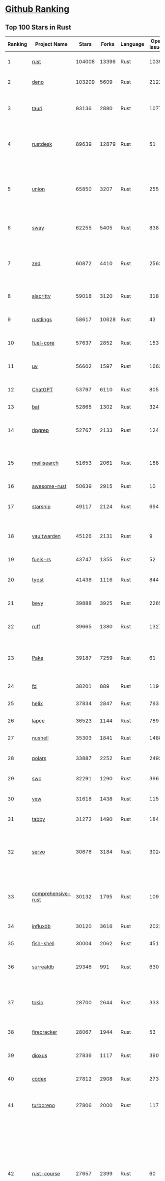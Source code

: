 [Github Ranking](../README.md)
==========

## Top 100 Stars in Rust

| Ranking | Project Name | Stars | Forks | Language | Open Issues | Description | Last Commit |
| ------- | ------------ | ----- | ----- | -------- | ----------- | ----------- | ----------- |
| 1 | [rust](https://github.com/rust-lang/rust) | 104008 | 13396 | Rust | 10399 | Empowering everyone to build reliable and efficient software. | 2025-06-03T17:30:20Z |
| 2 | [deno](https://github.com/denoland/deno) | 103209 | 5609 | Rust | 2122 | A modern runtime for JavaScript and TypeScript. | 2025-06-03T17:56:32Z |
| 3 | [tauri](https://github.com/tauri-apps/tauri) | 93136 | 2880 | Rust | 1077 | Build smaller, faster, and more secure desktop and mobile applications with a web frontend. | 2025-06-03T15:17:51Z |
| 4 | [rustdesk](https://github.com/rustdesk/rustdesk) | 89639 | 12879 | Rust | 51 | An open-source remote desktop application designed for self-hosting, as an alternative to TeamViewer. | 2025-06-03T05:31:18Z |
| 5 | [union](https://github.com/unionlabs/union) | 65850 | 3207 | Rust | 255 | The trust-minimized, zero-knowledge bridging protocol, designed for censorship resistance, extremely high security, and usage in decentralized finance. | 2025-06-03T17:37:17Z |
| 6 | [sway](https://github.com/FuelLabs/sway) | 62255 | 5405 | Rust | 838 | 🌴 Empowering everyone to build reliable and efficient smart contracts. | 2025-06-03T09:20:25Z |
| 7 | [zed](https://github.com/zed-industries/zed) | 60872 | 4410 | Rust | 2562 | Code at the speed of thought – Zed is a high-performance, multiplayer code editor from the creators of Atom and Tree-sitter. | 2025-06-03T18:32:41Z |
| 8 | [alacritty](https://github.com/alacritty/alacritty) | 59018 | 3120 | Rust | 318 | A cross-platform, OpenGL terminal emulator. | 2025-05-31T01:29:24Z |
| 9 | [rustlings](https://github.com/rust-lang/rustlings) | 58617 | 10628 | Rust | 43 | :crab: Small exercises to get you used to reading and writing Rust code! | 2025-06-03T08:32:01Z |
| 10 | [fuel-core](https://github.com/FuelLabs/fuel-core) | 57637 | 2852 | Rust | 153 | Rust full node implementation of the Fuel v2 protocol. | 2025-06-02T16:28:13Z |
| 11 | [uv](https://github.com/astral-sh/uv) | 56602 | 1597 | Rust | 1662 | An extremely fast Python package and project manager, written in Rust. | 2025-06-03T18:03:27Z |
| 12 | [ChatGPT](https://github.com/lencx/ChatGPT) | 53797 | 6110 | Rust | 805 | 🔮 ChatGPT Desktop Application (Mac, Windows and Linux) | 2024-08-29T17:58:11Z |
| 13 | [bat](https://github.com/sharkdp/bat) | 52865 | 1302 | Rust | 324 | A cat(1) clone with wings. | 2025-06-02T16:50:38Z |
| 14 | [ripgrep](https://github.com/BurntSushi/ripgrep) | 52767 | 2133 | Rust | 124 | ripgrep recursively searches directories for a regex pattern while respecting your gitignore | 2025-05-30T12:30:52Z |
| 15 | [meilisearch](https://github.com/meilisearch/meilisearch) | 51653 | 2061 | Rust | 188 | A lightning-fast search engine API bringing AI-powered hybrid search to your sites and applications. | 2025-06-03T16:26:38Z |
| 16 | [awesome-rust](https://github.com/rust-unofficial/awesome-rust) | 50639 | 2915 | Rust | 10 | A curated list of Rust code and resources. | 2025-06-01T17:41:02Z |
| 17 | [starship](https://github.com/starship/starship) | 49117 | 2124 | Rust | 694 | ☄🌌️  The minimal, blazing-fast, and infinitely customizable prompt for any shell! | 2025-06-03T15:12:38Z |
| 18 | [vaultwarden](https://github.com/dani-garcia/vaultwarden) | 45126 | 2131 | Rust | 9 | Unofficial Bitwarden compatible server written in Rust, formerly known as bitwarden_rs | 2025-06-02T19:47:12Z |
| 19 | [fuels-rs](https://github.com/FuelLabs/fuels-rs) | 43747 | 1355 | Rust | 52 | Fuel Network Rust SDK | 2025-06-02T14:29:18Z |
| 20 | [typst](https://github.com/typst/typst) | 41438 | 1116 | Rust | 844 | A new markup-based typesetting system that is powerful and easy to learn. | 2025-06-03T16:04:08Z |
| 21 | [bevy](https://github.com/bevyengine/bevy) | 39888 | 3925 | Rust | 2265 | A refreshingly simple data-driven game engine built in Rust | 2025-06-02T22:50:02Z |
| 22 | [ruff](https://github.com/astral-sh/ruff) | 39665 | 1380 | Rust | 1327 | An extremely fast Python linter and code formatter, written in Rust. | 2025-06-03T18:51:33Z |
| 23 | [Pake](https://github.com/tw93/Pake) | 39187 | 7259 | Rust | 61 | 🤱🏻 Turn any webpage into a desktop app with Rust.  🤱🏻 利用 Rust 轻松构建轻量级多端桌面应用 | 2025-03-25T12:35:16Z |
| 24 | [fd](https://github.com/sharkdp/fd) | 38201 | 889 | Rust | 119 | A simple, fast and user-friendly alternative to 'find' | 2025-06-02T06:34:50Z |
| 25 | [helix](https://github.com/helix-editor/helix) | 37834 | 2847 | Rust | 793 | A post-modern modal text editor. | 2025-06-03T14:09:15Z |
| 26 | [lapce](https://github.com/lapce/lapce) | 36523 | 1144 | Rust | 789 | Lightning-fast and Powerful Code Editor written in Rust | 2025-06-02T00:48:09Z |
| 27 | [nushell](https://github.com/nushell/nushell) | 35303 | 1841 | Rust | 1488 | A new type of shell | 2025-06-03T15:21:12Z |
| 28 | [polars](https://github.com/pola-rs/polars) | 33887 | 2252 | Rust | 2492 | Dataframes powered by a multithreaded, vectorized query engine, written in Rust | 2025-06-03T14:28:02Z |
| 29 | [swc](https://github.com/swc-project/swc) | 32291 | 1290 | Rust | 396 | Rust-based platform for the Web | 2025-06-03T17:40:08Z |
| 30 | [yew](https://github.com/yewstack/yew) | 31618 | 1438 | Rust | 115 | Rust / Wasm framework for creating reliable and efficient web applications | 2025-06-01T03:26:00Z |
| 31 | [tabby](https://github.com/TabbyML/tabby) | 31272 | 1490 | Rust | 184 | Self-hosted AI coding assistant | 2025-05-31T20:03:28Z |
| 32 | [servo](https://github.com/servo/servo) | 30676 | 3184 | Rust | 3024 | Servo aims to empower developers with a lightweight, high-performance alternative for embedding web technologies in applications. | 2025-06-03T14:30:57Z |
| 33 | [comprehensive-rust](https://github.com/google/comprehensive-rust) | 30132 | 1795 | Rust | 109 | This is the Rust course used by the Android team at Google. It provides you the material to quickly teach Rust. | 2025-06-03T15:58:44Z |
| 34 | [influxdb](https://github.com/influxdata/influxdb) | 30120 | 3616 | Rust | 2021 | Scalable datastore for metrics, events, and real-time analytics | 2025-06-03T17:53:03Z |
| 35 | [fish-shell](https://github.com/fish-shell/fish-shell) | 30004 | 2062 | Rust | 451 | The user-friendly command line shell. | 2025-06-01T15:12:57Z |
| 36 | [surrealdb](https://github.com/surrealdb/surrealdb) | 29346 | 991 | Rust | 630 | A scalable, distributed, collaborative, document-graph database, for the realtime web | 2025-06-03T16:32:38Z |
| 37 | [tokio](https://github.com/tokio-rs/tokio) | 28700 | 2644 | Rust | 333 | A runtime for writing reliable asynchronous applications with Rust. Provides I/O, networking, scheduling, timers, ... | 2025-05-28T19:24:54Z |
| 38 | [firecracker](https://github.com/firecracker-microvm/firecracker) | 28067 | 1944 | Rust | 53 | Secure and fast microVMs for serverless computing. | 2025-06-03T16:32:55Z |
| 39 | [dioxus](https://github.com/DioxusLabs/dioxus) | 27836 | 1117 | Rust | 390 | Fullstack app framework for web, desktop, mobile, and more. | 2025-06-03T14:51:40Z |
| 40 | [codex](https://github.com/openai/codex) | 27812 | 2908 | Rust | 273 | Lightweight coding agent that runs in your terminal | 2025-06-03T18:24:03Z |
| 41 | [turborepo](https://github.com/vercel/turborepo) | 27806 | 2000 | Rust | 117 | Build system optimized for JavaScript and TypeScript, written in Rust | 2025-06-02T19:25:56Z |
| 42 | [rust-course](https://github.com/sunface/rust-course) | 27657 | 2399 | Rust | 60 | “连续八年成为全世界最受喜爱的语言，无 GC 也无需手动内存管理、极高的性能和安全性、过程/OO/函数式编程、优秀的包管理、JS 未来基石" — 工作之余的第二语言来试试 Rust 吧。本书拥有全面且深入的讲解、生动贴切的示例、德芙般丝滑的内容，这可能是目前最用心的 Rust 中文学习教程 / Book  | 2025-05-27T03:47:44Z |
| 43 | [linera-protocol](https://github.com/linera-io/linera-protocol) | 27303 | 1770 | Rust | 457 | Main repository for the Linera protocol | 2025-06-03T16:52:09Z |
| 44 | [zoxide](https://github.com/ajeetdsouza/zoxide) | 26875 | 637 | Rust | 101 | A smarter cd command. Supports all major shells. | 2025-05-30T23:23:54Z |
| 45 | [iced](https://github.com/iced-rs/iced) | 26711 | 1311 | Rust | 313 | A cross-platform GUI library for Rust, inspired by Elm | 2025-06-03T16:54:04Z |
| 46 | [delta](https://github.com/dandavison/delta) | 26333 | 417 | Rust | 265 | A syntax-highlighting pager for git, diff, grep, and blame output | 2025-05-02T15:41:04Z |
| 47 | [just](https://github.com/casey/just) | 25732 | 547 | Rust | 296 | 🤖 Just a command runner | 2025-04-21T11:28:19Z |
| 48 | [yazi](https://github.com/sxyazi/yazi) | 25513 | 548 | Rust | 38 | 💥 Blazing fast terminal file manager written in Rust, based on async I/O. | 2025-06-03T16:21:02Z |
| 49 | [hyperfine](https://github.com/sharkdp/hyperfine) | 25234 | 400 | Rust | 40 | A command-line benchmarking tool | 2025-05-01T02:03:20Z |
| 50 | [Rocket](https://github.com/rwf2/Rocket) | 25173 | 1596 | Rust | 49 | A web framework for Rust. | 2025-05-04T10:05:41Z |
| 51 | [egui](https://github.com/emilk/egui) | 25011 | 1750 | Rust | 784 | egui: an easy-to-use immediate mode GUI in Rust that runs on both web and native | 2025-06-03T15:36:29Z |
| 52 | [zellij](https://github.com/zellij-org/zellij) | 24435 | 744 | Rust | 1129 | A terminal workspace with batteries included | 2025-06-03T16:19:32Z |
| 53 | [pingora](https://github.com/cloudflare/pingora) | 24292 | 1396 | Rust | 133 | A library for building fast, reliable and evolvable network services. | 2025-05-30T19:11:10Z |
| 54 | [sniffnet](https://github.com/GyulyVGC/sniffnet) | 24152 | 746 | Rust | 34 | Comfortably monitor your Internet traffic 🕵️‍♂️ | 2025-06-03T15:34:24Z |
| 55 | [atuin](https://github.com/atuinsh/atuin) | 24128 | 655 | Rust | 323 | ✨ Magical shell history | 2025-06-01T00:27:57Z |
| 56 | [Rust](https://github.com/TheAlgorithms/Rust) | 24054 | 2391 | Rust | 2 |  All Algorithms implemented in Rust  | 2025-06-01T15:55:24Z |
| 57 | [exa](https://github.com/ogham/exa) | 23960 | 661 | Rust | 199 | A modern replacement for ‘ls’. | 2024-09-24T15:18:09Z |
| 58 | [qdrant](https://github.com/qdrant/qdrant) | 23926 | 1646 | Rust | 332 | Qdrant - High-performance, massive-scale Vector Database and Vector Search Engine for the next generation of AI. Also available in the cloud https://cloud.qdrant.io/ | 2025-06-03T17:18:16Z |
| 59 | [czkawka](https://github.com/qarmin/czkawka) | 23836 | 745 | Rust | 461 | Multi functional app to find duplicates, empty folders, similar images etc. | 2025-05-10T10:51:17Z |
| 60 | [tools](https://github.com/rome/tools) | 23633 | 658 | Rust | 86 | Unified developer tools for JavaScript, TypeScript, and the web | 2023-09-04T08:42:49Z |
| 61 | [actix-web](https://github.com/actix/actix-web) | 23004 | 1740 | Rust | 184 | Actix Web is a powerful, pragmatic, and extremely fast web framework for Rust. | 2025-06-02T09:52:40Z |
| 62 | [difftastic](https://github.com/Wilfred/difftastic) | 22294 | 376 | Rust | 207 | a structural diff that understands syntax 🟥🟩 | 2025-06-01T22:48:19Z |
| 63 | [axum](https://github.com/tokio-rs/axum) | 21791 | 1182 | Rust | 49 | Ergonomic and modular web framework built with Tokio, Tower, and Hyper | 2025-06-03T12:21:22Z |
| 64 | [anki](https://github.com/ankitects/anki) | 21773 | 2350 | Rust | 202 | Anki's shared backend and web components, and the Qt frontend | 2025-06-03T09:27:32Z |
| 65 | [fnm](https://github.com/Schniz/fnm) | 21040 | 549 | Rust | 276 | 🚀 Fast and simple Node.js version manager, built in Rust | 2025-05-30T18:11:35Z |
| 66 | [tree-sitter](https://github.com/tree-sitter/tree-sitter) | 20827 | 1850 | Rust | 165 | An incremental parsing system for programming tools | 2025-06-02T23:12:18Z |
| 67 | [sonic](https://github.com/valeriansaliou/sonic) | 20765 | 600 | Rust | 64 | 🦔 Fast, lightweight & schema-less search backend. An alternative to Elasticsearch that runs on a few MBs of RAM. | 2025-01-06T21:19:17Z |
| 68 | [coreutils](https://github.com/uutils/coreutils) | 20669 | 1481 | Rust | 354 | Cross-platform Rust rewrite of the GNU coreutils | 2025-06-03T15:26:27Z |
| 69 | [wezterm](https://github.com/wezterm/wezterm) | 20581 | 925 | Rust | 1187 | A GPU-accelerated cross-platform terminal emulator and multiplexer written by @wez and implemented in Rust | 2025-06-01T00:32:38Z |
| 70 | [chroma](https://github.com/chroma-core/chroma) | 20227 | 1631 | Rust | 303 | the AI-native open-source embedding database | 2025-06-03T18:53:19Z |
| 71 | [hyperswitch](https://github.com/juspay/hyperswitch) | 20217 | 3248 | Rust | 636 | An open source payments switch written in Rust to make payments fast, reliable and affordable | 2025-06-03T17:29:03Z |
| 72 | [RustPython](https://github.com/RustPython/RustPython) | 20116 | 1313 | Rust | 319 | A Python Interpreter written in Rust | 2025-06-02T09:13:45Z |
| 73 | [xi-editor](https://github.com/xi-editor/xi-editor) | 19819 | 702 | Rust | 135 | A modern editor with a backend written in Rust. | 2024-03-19T00:11:37Z |
| 74 | [wasmer](https://github.com/wasmerio/wasmer) | 19769 | 884 | Rust | 240 | 🚀 Fast, secure, lightweight containers based on WebAssembly | 2025-06-03T18:43:30Z |
| 75 | [mdBook](https://github.com/rust-lang/mdBook) | 19744 | 1735 | Rust | 524 | Create book from markdown files. Like Gitbook but implemented in Rust | 2025-06-02T15:20:33Z |
| 76 | [gitui](https://github.com/gitui-org/gitui) | 19674 | 614 | Rust | 186 | Blazing 💥 fast terminal-ui for git written in rust 🦀 | 2025-05-30T02:50:29Z |
| 77 | [vector](https://github.com/vectordotdev/vector) | 19638 | 1751 | Rust | 1932 | A high-performance observability data pipeline. | 2025-06-01T17:39:40Z |
| 78 | [gleam](https://github.com/gleam-lang/gleam) | 19359 | 821 | Rust | 157 | ⭐️ A friendly language for building type-safe, scalable systems! | 2025-06-03T12:47:04Z |
| 79 | [slint](https://github.com/slint-ui/slint) | 19279 | 675 | Rust | 701 | Slint is an open-source declarative GUI toolkit to build native user interfaces for Rust, C++, JavaScript, or Python apps. | 2025-06-03T18:54:49Z |
| 80 | [biome](https://github.com/biomejs/biome) | 19141 | 597 | Rust | 180 | A toolchain for web projects, aimed to provide functionalities to maintain them. Biome offers formatter and linter, usable via CLI and LSP. | 2025-06-02T20:00:45Z |
| 81 | [Bend](https://github.com/HigherOrderCO/Bend) | 18773 | 461 | Rust | 93 | A massively parallel, high-level programming language | 2025-06-03T17:36:56Z |
| 82 | [relay](https://github.com/facebook/relay) | 18635 | 1852 | Rust | 588 | Relay is a JavaScript framework for building data-driven React applications. | 2025-06-03T17:00:33Z |
| 83 | [cube](https://github.com/cube-js/cube) | 18583 | 1840 | Rust | 630 | 📊 Cube’s universal semantic layer platform is the next evolution of OLAP technology for AI, BI, spreadsheets, and embedded analytics | 2025-06-03T18:47:27Z |
| 84 | [leptos](https://github.com/leptos-rs/leptos) | 18511 | 767 | Rust | 84 | Build fast web applications with Rust. | 2025-06-02T23:44:37Z |
| 85 | [neon](https://github.com/neondatabase/neon) | 18378 | 659 | Rust | 622 | Neon: Serverless Postgres. We separated storage and compute to offer autoscaling, code-like database branching, and scale to zero. | 2025-06-03T18:23:50Z |
| 86 | [spotify-tui](https://github.com/Rigellute/spotify-tui) | 18205 | 539 | Rust | 271 | Spotify for the terminal written in Rust 🚀 | 2024-04-04T15:03:12Z |
| 87 | [candle](https://github.com/huggingface/candle) | 17308 | 1116 | Rust | 425 | Minimalist ML framework for Rust | 2025-05-31T13:33:28Z |
| 88 | [universal-android-debloater](https://github.com/0x192/universal-android-debloater) | 17038 | 885 | Rust | 456 | Cross-platform GUI written in Rust using ADB to debloat non-rooted android devices. Improve your privacy, the security and battery life of your device. | 2024-08-02T16:16:12Z |
| 89 | [ruffle](https://github.com/ruffle-rs/ruffle) | 16726 | 885 | Rust | 5691 | A Flash Player emulator written in Rust | 2025-06-03T15:51:28Z |
| 90 | [diem](https://github.com/diem/diem) | 16696 | 2581 | Rust | 357 | Diem’s mission is to build a trusted and innovative financial network that empowers people and businesses around the world. | 2025-05-13T05:57:59Z |
| 91 | [SpacetimeDB](https://github.com/clockworklabs/SpacetimeDB) | 16618 | 557 | Rust | 371 | Multiplayer at the speed of light | 2025-06-03T17:53:01Z |
| 92 | [RustScan](https://github.com/bee-san/RustScan) | 16581 | 1119 | Rust | 25 | 🤖 The Modern Port Scanner 🤖 | 2025-06-02T13:34:28Z |
| 93 | [wasmtime](https://github.com/bytecodealliance/wasmtime) | 16447 | 1431 | Rust | 713 | A lightweight WebAssembly runtime that is fast, secure, and standards-compliant | 2025-06-03T17:57:20Z |
| 94 | [pyxel](https://github.com/kitao/pyxel) | 16356 | 884 | Rust | 11 | A retro game engine for Python | 2025-05-25T05:19:51Z |
| 95 | [book](https://github.com/rust-lang/book) | 16195 | 3645 | Rust | 170 | The Rust Programming Language | 2025-06-03T16:34:00Z |
| 96 | [tikv](https://github.com/tikv/tikv) | 15863 | 2187 | Rust | 1218 | Distributed transactional key-value database, originally created to complement TiDB | 2025-06-03T07:48:26Z |
| 97 | [mise](https://github.com/jdx/mise) | 15852 | 516 | Rust | 25 | dev tools, env vars, task runner | 2025-06-03T12:22:00Z |
| 98 | [navi](https://github.com/denisidoro/navi) | 15811 | 529 | Rust | 90 | An interactive cheatsheet tool for the command-line | 2025-06-01T19:23:05Z |
| 99 | [jj](https://github.com/jj-vcs/jj) | 15677 | 532 | Rust | 477 | A Git-compatible VCS that is both simple and powerful | 2025-06-03T08:51:49Z |
| 100 | [eza](https://github.com/eza-community/eza) | 15669 | 297 | Rust | 199 | A modern alternative to ls | 2025-05-30T15:54:18Z |

